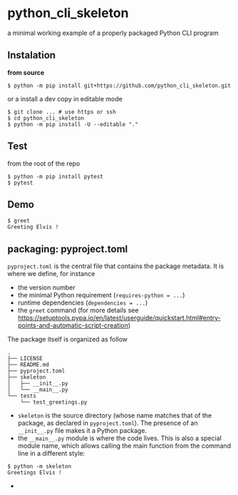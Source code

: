 # python_cli_skeleton
a minimal working example of a properly packaged Python CLI program



## Instalation

**from source**
```shell
$ python -m pip install git+https://github.com/python_cli_skeleton.git
```

or a install a dev copy in editable mode
```shell
$ git clone ... # use https or ssh
$ cd python_cli_skeleton
$ python -m pip install -U --editable "."
```


## Test

from the root of the repo
```shell
$ python -m pip install pytest
$ pytest
```


## Demo

```shell
$ greet
Greeting Elvis !
```


## packaging: pyproject.toml

`pyproject.toml` is the central file that contains the package metadata.
It is where we define, for instance
- the version number
- the minimal Python requirement (`requires-python = ...`)
- runtime dependencies (`dependencies = ...`)
- the `greet` command (for more details see https://setuptools.pypa.io/en/latest/userguide/quickstart.html#entry-points-and-automatic-script-creation)


The package itself is organized as follow
```
.
├── LICENSE
├── README.md
├── pyproject.toml
├── skeleton
│   ├── __init__.py
│   └── __main__.py
└── tests
    └── test_greetings.py
```

- `skeleton` is the source directory (whose name matches that of the package, as declared in `pyproject.toml`). The presence of an `__init__.py` file makes it a Python package.
- the `__main__.py` module is where the code lives. This is also a special module name, which allows calling the main function from the command line in a different style:
```
$ python -m skeleton
Greetings Elvis !
```
- 